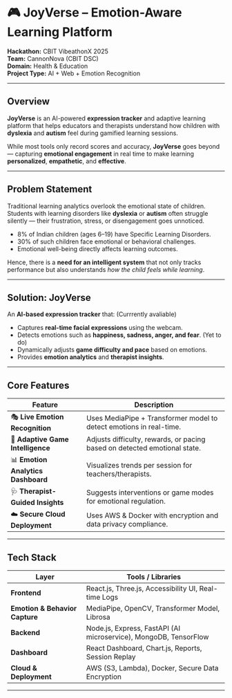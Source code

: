 # 🎮 JoyVerse – Emotion-Aware Learning Platform

**Hackathon:** CBIT VibeathonX 2025  
**Team:** CannonNova (CBIT DSC)  
**Domain:** Health & Education  
**Project Type:** AI + Web + Emotion Recognition  

---

##  Overview

**JoyVerse** is an AI-powered **expression tracker** and adaptive learning platform that helps educators and therapists understand how children with **dyslexia** and **autism** feel during gamified learning sessions.

While most tools only record scores and accuracy, **JoyVerse** goes beyond — capturing **emotional engagement** in real time to make learning **personalized**, **empathetic**, and **effective**.

---

##  Problem Statement

Traditional learning analytics overlook the emotional state of children.  
Students with learning disorders like **dyslexia** or **autism** often struggle silently — their frustration, stress, or disengagement goes unnoticed.  

- 8% of Indian children (ages 6–19) have Specific Learning Disorders.  
- 30% of such children face emotional or behavioral challenges.  
- Emotional well-being directly affects learning outcomes.  

Hence, there is a **need for an intelligent system** that not only tracks performance but also understands *how the child feels while learning*.

---

##  Solution: JoyVerse

An **AI-based expression tracker** that:
(Currrently avaliable)
- Captures **real-time facial expressions** using the webcam.  
- Detects emotions such as **happiness, sadness, anger, and fear**.
(Yet to do)
- Dynamically adjusts **game difficulty and pace** based on emotions.  
- Provides **emotion analytics** and **therapist insights**.  

---

##  Core Features

| Feature | Description |
|----------|-------------|
| 🎭 **Live Emotion Recognition** | Uses MediaPipe + Transformer model to detect emotions in real-time. |
| 🧠 **Adaptive Game Intelligence** | Adjusts difficulty, rewards, or pacing based on detected emotional state. |
| 📊 **Emotion Analytics Dashboard** | Visualizes trends per session for teachers/therapists. |
| 🩺 **Therapist-Guided Insights** | Suggests interventions or game modes for emotional regulation. |
| ☁️ **Secure Cloud Deployment** | Uses AWS & Docker with encryption and data privacy compliance. |

---

##  Tech Stack

| Layer | Tools / Libraries |
|-------|--------------------|
| **Frontend** | React.js, Three.js, Accessibility UI, Real-time Logs |
| **Emotion & Behavior Capture** | MediaPipe, OpenCV, Transformer Model, Librosa |
| **Backend** | Node.js, Express, FastAPI (AI microservice), MongoDB, TensorFlow |
| **Dashboard** | React Dashboard, Chart.js, Reports, Session Replay |
| **Cloud & Deployment** | AWS (S3, Lambda), Docker, Secure Data Encryption |

---


